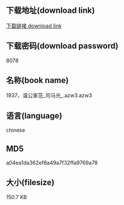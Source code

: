 ## 下载地址(download link)
[下载链接 download link](https://voluble-croquembouche-d321dc.netlify.app/?s=1937%E3%80%81%E6%B8%A9%E5%85%AC%E5%AE%B6%E8%8C%83_%E5%8F%B8%E9%A9%AC%E5%85%89_.azw3)

## 下载密码(download password)
8078

## 名称(book name)
1937、温公家范_司马光_.azw3.azw3

## 语言(language)
chinese

## MD5
a04ea1da362ef8a49a7f32ffa9769a78

## 大小(filesize)
150.7 KB
